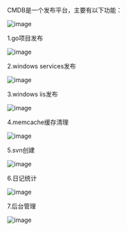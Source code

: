 CMDB是一个发布平台，主要有以下功能：


![image](https://github.com/pengzihe/cmdb/blob/master/static/screen/1.png)

1.go项目发布

![image](https://github.com/pengzihe/cmdb/blob/master/static/screen/2.png)


2.windows services发布

![image](https://github.com/pengzihe/cmdb/blob/master/static/screen/3.png)

3.windows iis发布

![image](https://github.com/pengzihe/cmdb/blob/master/static/screen/4.png)


4.memcache缓存清理

![image](https://github.com/pengzihe/cmdb/blob/master/static/screen/5.png)


5.svn创建

![image](https://github.com/pengzihe/cmdb/blob/master/static/screen/6.png)


6.日记统计

![image](https://github.com/pengzihe/cmdb/blob/master/static/screen/7.png)


7.后台管理

![image](https://github.com/pengzihe/cmdb/blob/master/static/screen/8.png)


